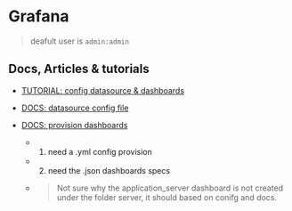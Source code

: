 # Grafana
> deafult user is `admin:admin`

## Docs, Articles & tutorials
- [TUTORIAL: config datasource & dashboards](https://keepgrowing.in/tools/grafana-provisioning-how-to-configure-data-sources-and-dashboards/)

- [DOCS: datasource config file](https://grafana.com/docs/grafana/latest/administration/provisioning/)

- [DOCS: provision dashboards](https://grafana.com/docs/grafana/v7.5/administration/provisioning/)
  - 1. need a .yml config provision
  - 2. need the .json dashboards specs
  - > Not sure why the application_server dashboard is not created under the folder server, it should based on conifg and docs.